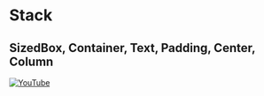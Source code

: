 # Stack
## SizedBox, Container, Text, Padding, Center, Column


[![YouTube](https://img.youtube.com/vi/XDALqdCm8eI/0.jpg)](https://youtu.be/XDALqdCm8eI "Stack | SizedBox, Container, Text, Padding, Center, Column")
